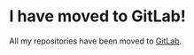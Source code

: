 # I have moved to GitLab! #

All my repositories have been moved to [GitLab](https://gitlab.com/zisi/SuperModifiedServo-ROS).

